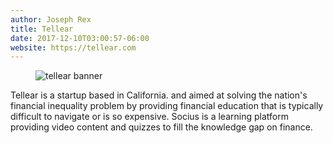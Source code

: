 ```yaml
---
author: Joseph Rex
title: Tellear
date: 2017-12-10T03:00:57-06:00
website: https://tellear.com
---
```


<figure>
<img src="https://res.cloudinary.com/strich/image/upload/v1638063423/tellear-banner_kiesil.jpg" alt="tellear banner">
</figure>

Tellear is a startup based in California. and aimed at solving the nation's financial inequality
problem by providing financial education that is typically difficult to navigate or is so
expensive. Socius is a learning platform providing video content and quizzes to fill the
knowledge gap on finance.
<!--more-->